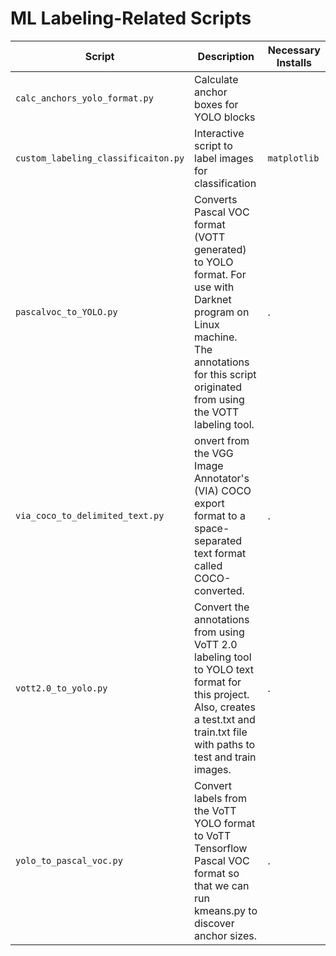 # ML Labeling-Related Scripts


| Script | Description | Necessary Installs |
|---|---|---|
| `calc_anchors_yolo_format.py` | Calculate anchor boxes for YOLO blocks | |
| `custom_labeling_classificaiton.py` | Interactive script to label images for classification | `matplotlib` |
| `pascalvoc_to_YOLO.py` | Converts Pascal VOC format (VOTT generated) to YOLO format.  For use with Darknet program on Linux machine.  The annotations for this script originated from using the VOTT labeling tool. | . |
| `via_coco_to_delimited_text.py` | onvert from the VGG Image Annotator's (VIA) COCO export format to a space-separated text format called COCO-converted. | . |
| `vott2.0_to_yolo.py` | Convert the annotations from using VoTT 2.0 labeling tool to YOLO text format for this project. Also, creates a test.txt and train.txt file with paths to test and train images. | . |
| `yolo_to_pascal_voc.py` | Convert labels from the VoTT YOLO format to VoTT Tensorflow Pascal VOC format so that we can run kmeans.py to discover anchor sizes. | . |

